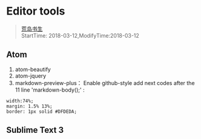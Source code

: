 # Editor tools
> [荒岛书生](http://www.lidaxiang.cn/)  
> StartTime: 2018-03-12,ModifyTime:2018-03-12

## Atom

1. atom-beautify
2. atom-jquery
3. markdown-preview-plus：
Enable github-style
add next codes after the 11 line 'markdown-body();' :
```
width:74%;
margin: 1.5% 13%;
border: 1px solid #DFDEDA;
```

## Sublime Text 3
